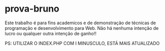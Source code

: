 # prova-bruno

Este trabalho é para fins academicos e de demonstração de técnicas de programação e desenvolvimento para Web. Não há nenhuma intenção de lucro ou qualquer outra intenção de ganho!!

PS: UTILIZAR O INDEX.PHP COM I MINUSCULO, ESTÁ MAIS ATUALIZADO
